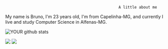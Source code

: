                                                       A little about me
My name is Bruno, I'm 23 years old, I'm from Capelinha-MG, and currently I live and study Computer Science in Alfenas-MG.

![YOUR github stats](https://github-readme-stats.vercel.app/api?username=brunomartins009)

[<img src="https://img.shields.io/badge/twitter-%231DA1F2.svg?&style=for-the-badge&logo=twitter&logoColor=white" />](https://twitter.com/brunomartins009) [<img src = "https://img.shields.io/badge/instagram-%23E4405F.svg?&style=for-the-badge&logo=instagram&logoColor=white">](https://www.instagram.com/brunomartins009/)
